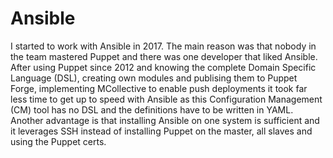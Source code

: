 # Ansible

I started to work with Ansible in 2017. The main reason was that nobody in the team mastered Puppet and there
was one developer that liked Ansible. After using Puppet since 2012 and knowing the complete Domain Specific
Language (DSL), creating own modules and publising them to Puppet Forge, implementing MCollective to enable push
deployments it took far less time to get up to speed with Ansible as this Configuration Management (CM) tool has
no DSL and the definitions have to be written in YAML. Another advantage is that installing Ansible on one system
is sufficient and it leverages SSH instead of installing Puppet on the master, all slaves and using the Puppet certs.

